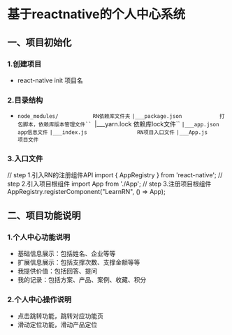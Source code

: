 # 基于reactnative的个人中心系统
## 一、项目初始化
### 1.创建项目
* react-native init 项目名
### 2.目录结构
* `node_modules/           RN依赖库文件夹`
    `|___package.json            打包脚本，依赖库版本管理文件``
    `|___yarn.lock               依赖库lock文件``
    `|___app.json                app信息文件`
    `|___index.js                RN项目入口文件`
    `|___App.js                  项目文件`
### 3.入口文件
// step 1.引入RN的注册组件API
import { AppRegistry } from 'react-native';
// step 2.引入项目根组件
import App from './App';
// step 3.注册项目根组件
AppRegistry.registerComponent("LearnRN", () => App);
## 二、项目功能说明
### 1.个人中心功能说明
* 基础信息展示：包括姓名、企业等等
* 扩展信息展示：包括支撑次数、支撑金额等等
* 我提供价值：包括回答、提问
* 我的记录：包括方案、产品、案例、收藏、积分
### 2.个人中心操作说明
* 点击跳转功能，跳转对应功能页
* 滑动定位功能，滑动产品定位
